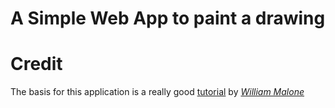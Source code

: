 # A Simple Web App to paint a drawing

# Credit
The basis for this application is a really good [tutorial](https://github.com/williammalone/Simple-HTML5-Drawing-App) by [_William Malone_](http://www.williammalone.com/)